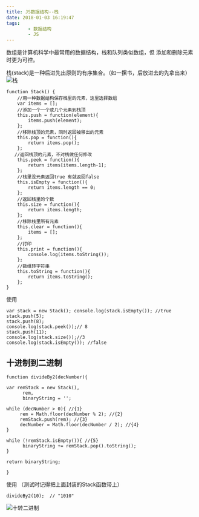 ```yaml
---
title: JS数据结构--栈
date: 2018-01-03 16:19:47
tags: 
		- 数据结构
		- JS
---
```



数组是计算机科学中最常用的数据结构，栈和队列类似数组，但 添加和删除元素时更为可控。

栈(stack)是一种后进先出原则的有序集合。（如一摞书，后放进去的先拿出来）
![栈](http://upload-images.jianshu.io/upload_images/5287253-59e833ea0bba5e70.png?imageMogr2/auto-orient/strip%7CimageView2/2/w/1240)

<!-- more -->

```
function Stack() {
    //用一种数据结构保存栈里的元素，这里选择数组
    var items = []; 
    //添加一个一个或几个元素到栈顶
    this.push = function(element){
        items.push(element);
    };
    //移除栈顶的元素，同时返回被移出的元素
    this.pop = function(){
        return items.pop();
    };
   //返回栈顶的元素，不对栈做任何修改
    this.peek = function(){
        return items[items.length-1];
    };
    //栈里没元素返回true 有就返回false
    this.isEmpty = function(){
        return items.length == 0;
    };
    //返回栈里的个数
    this.size = function(){
        return items.length;
    };
    //移除栈里所有元素
    this.clear = function(){
        items = [];
    };
    //打印
    this.print = function(){
        console.log(items.toString());
    };
    //数组转字符串
    this.toString = function(){
        return items.toString();
    };
}
```

使用

```
var stack = new Stack(); console.log(stack.isEmpty()); //true
stack.push(5); 
stack.push(8);
console.log(stack.peek());// 8
stack.push(11); 
console.log(stack.size());//3
console.log(stack.isEmpty()); //false
```

##   十进制到二进制

```
function divideBy2(decNumber){

var remStack = new Stack(), 
      rem, 
      binaryString = '';

while (decNumber > 0){ //{1}
     rem = Math.floor(decNumber % 2); //{2}       
     remStack.push(rem); //{3}
     decNumber = Math.floor(decNumber / 2); //{4} 
}

while (!remStack.isEmpty()){ //{5} 
      binaryString += remStack.pop().toString(); 
}

return binaryString;

}
```
使用 （测试时记得把上面封装的Stack函数带上）

```
divideBy2(10);  // "1010"
```

![十转二进制](http://upload-images.jianshu.io/upload_images/5287253-7fb482a908db3fa6.png?imageMogr2/auto-orient/strip%7CimageView2/2/w/1240)


